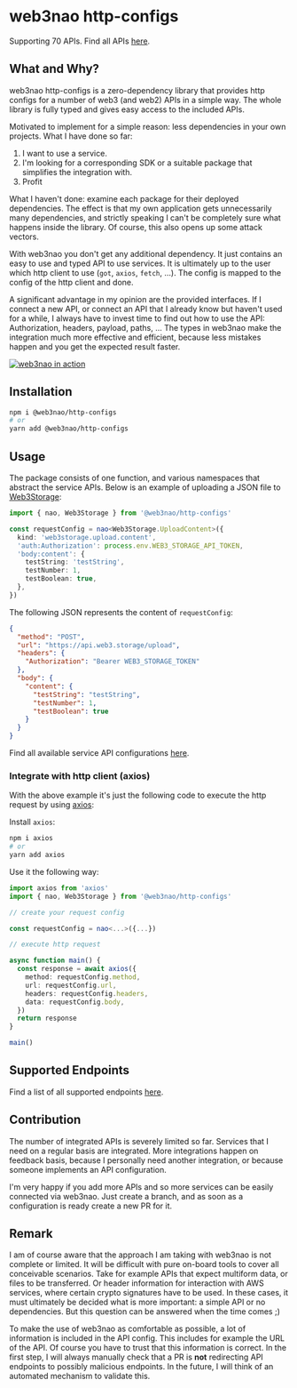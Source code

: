# web3nao http-configs

Supporting 70 APIs. Find all APIs [here](https://github.com/web3nao/web3nao/tree/main/docs).

## What and Why?

web3nao http-configs is a zero-dependency library that provides http configs for a number of web3 (and web2) APIs in a simple way. The whole library is fully typed and gives easy access to the included APIs.

Motivated to implement for a simple reason: less dependencies in your own projects. What I have done so far:

1. I want to use a service.
2. I'm looking for a corresponding SDK or a suitable package that simplifies the integration with.
3. Profit

What I haven't done: examine each package for their deployed dependencies. The effect is that my own application gets unnecessarily many dependencies, and strictly speaking I can't be completely sure what happens inside the library. Of course, this also opens up some attack vectors.

With web3nao you don't get any additional dependency. It just contains an easy to use and typed API to use services. It is ultimately up to the user which http client to use (`got`, `axios`, `fetch`, ...). The config is mapped to the config of the http client and done.

A significant advantage in my opinion are the provided interfaces. If I connect a new API, or connect an API that I already know but haven't used for a while, I always have to invest time to find out how to use the API: Authorization, headers, payload, paths, ... The types in web3nao make the integration much more effective and efficient, because less mistakes happen and you get the expected result faster.

[![web3nao in action](https://img.youtube.com/vi/icKIxm2hwPI/0.jpg)](https://www.youtube.com/watch?v=icKIxm2hwPI '@web3nao/http-configs')

## Installation

```bash
npm i @web3nao/http-configs
# or
yarn add @web3nao/http-configs
```

## Usage

The package consists of one function, and various namespaces that abstract the service APIs. Below is an example of uploading a JSON file to [Web3Storage](https://web3.storage/):

```ts
import { nao, Web3Storage } from '@web3nao/http-configs'

const requestConfig = nao<Web3Storage.UploadContent>({
  kind: 'web3storage.upload.content',
  'auth:Authorization': process.env.WEB3_STORAGE_API_TOKEN,
  'body:content': {
    testString: 'testString',
    testNumber: 1,
    testBoolean: true,
  },
})
```

The following JSON represents the content of `requestConfig`:

```json
{
  "method": "POST",
  "url": "https://api.web3.storage/upload",
  "headers": {
    "Authorization": "Bearer WEB3_STORAGE_TOKEN"
  },
  "body": {
    "content": {
      "testString": "testString",
      "testNumber": 1,
      "testBoolean": true
    }
  }
}
```

Find all available service API configurations [here](./src/configs/).

### Integrate with http client (axios)

With the above example it's just the following code to execute the http request by using [axios](https://axios-http.com/):

Install `axios`:

```bash
npm i axios
# or
yarn add axios
```

Use it the following way:

```ts
import axios from 'axios'
import { nao, Web3Storage } from '@web3nao/http-configs'

// create your request config

const requestConfig = nao<...>({...})

// execute http request

async function main() {
  const response = await axios({
    method: requestConfig.method,
    url: requestConfig.url,
    headers: requestConfig.headers,
    data: requestConfig.body,
  })
  return response
}

main()
```

## Supported Endpoints

Find a list of all supported endpoints [here](../docs/README.md).

## Contribution

The number of integrated APIs is severely limited so far. Services that I need on a regular basis are integrated. More integrations happen on feedback basis, because I personally need another integration, or because someone implements an API configuration.

I'm very happy if you add more APIs and so more services can be easily connected via web3nao. Just create a branch, and as soon as a configuration is ready create a new PR for it.

## Remark

I am of course aware that the approach I am taking with web3nao is not complete or limited. It will be difficult with pure on-board tools to cover all conceivable scenarios. Take for example APIs that expect multiform data, or files to be transferred. Or header information for interaction with AWS services, where certain crypto signatures have to be used. In these cases, it must ultimately be decided what is more important: a simple API or no dependencies. But this question can be answered when the time comes ;)

To make the use of web3nao as comfortable as possible, a lot of information is included in the API config. This includes for example the URL of the API. Of course you have to trust that this information is correct. In the first step, I will always manually check that a PR is **not** redirecting API endpoints to possibly malicious endpoints. In the future, I will think of an automated mechanism to validate this.

